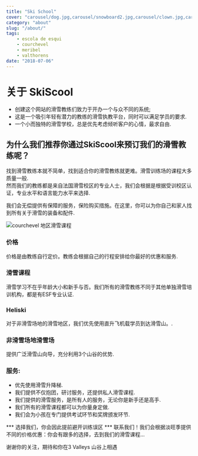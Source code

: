 ```yaml
---
title: "Ski School"
cover: "carousel/dog.jpg,carousel/snowboard2.jpg,carousel/clown.jpg,carousel/desert.jpg,carousel/ski-room.jpg"
category: "about"
slug: "/about/"
tags:
    - escola de esqui
    - courchevel
    - meribel
    - valthorens
date: "2018-07-06"
---
```


# 关于 SkiScool

* 创建这个网站的滑雪教练们致力于开办一个与众不同的系统; 
* 这是一个吸引年轻有潜力的教练的滑雪执教平台，同时可以满足学员的要求.  
* 一个小而独特的滑雪学校，总是优先考虑倾听客户的心情，最求自由.


## 为什么我们推荐你通过SkiScool来预订我们的滑雪教练呢？

找到滑雪教练本就不简单，找到适合你的滑雪教练就更难。滑雪训练场的课程大多质量一般.  
然而我们的教练都是来自法国滑雪校区的专业人士，我们会根据是根据受训校区认证，专业水平和语言能力水平来选择.  

我们会无偿提供有保障的服务，保险购买措施。在这里，你可以为你自己和家人找到所有关于滑雪的装备和配件.

![courchevel  地区滑雪课程](https://skiscool.com/dist/skilessons.jpg)



### 价格  
价格是由教练自行定价。教练会根据自己的行程安排给你最好的优惠和服务.

### 滑雪课程
滑雪学习不在乎年龄大小和新手与否。我们所有的滑雪教练不同于其他单独滑雪培训机构，都是有ESF专业认证.

### Heliski
对于非滑雪场地的滑雪地区，我们优先使用直升飞机载学员到达滑雪山。.

### 非滑雪场地滑雪场
提供广泛滑雪山向导，充分利用3个山谷的优势.


### 服务:
* 优先使用滑雪升降梯.
* 我们提供不仅抱团，研讨服务，还提供私人滑雪课程.
* 我们提供的滑雪服务，是所有人的服务，无论你是新手还是高手.
* 我们所有的滑雪课程都可以为你量身定做.
* 我们会为小孩在专门提供考试环节和奖牌颁发环节.


*** 选择我们，你会因此提前避开训练误区 *** 
联系我们！我们会根据淡旺季提供不同的价格优惠：你会有跟多的选择，去到我们的滑雪课程... 


谢谢你的关注，期待和你在3 Valleys 山谷上相遇
